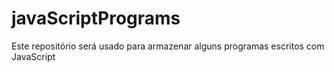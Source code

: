 # javaScriptPrograms
Este repositório será usado para armazenar alguns programas escritos com JavaScript
